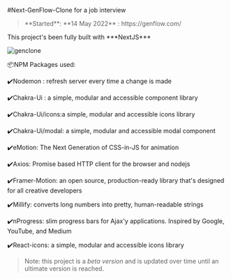 #Next-GenFlow-Clone for a job interview
> <p>**Started**: **14 May 2022** : https://genflow.com/</p>
<p>This project's been fully built with ***NextJS***</p>

 ![genclone](https://user-images.githubusercontent.com/98230162/168657852-2e27c47c-c694-4365-bdf7-049d7b57c4b2.jpg)

<p>📦NPM Packages used:</p>
<p>✔️Nodemon : refresh server every time a change is made</p>
<p>✔️Chakra-Ui : a simple, modular and accessible component library</p>
<p>✔️Chakra-Ui/icons:a simple, modular and accessible icons library</p>
<p>✔️Chakra-Ui/modal: a simple, modular and accessible modal component</p>
<p>✔️eMotion: The Next Generation of CSS-in-JS for animation</p>
<p>✔️Axios: Promise based HTTP client for the browser and nodejs</p>
<p>✔️Framer-Motion: an open source, production-ready library that's designed for all creative developers</p>
<p>✔️Millify: converts long numbers into pretty, human-readable strings</p>
<p>✔️nProgress: slim progress bars for Ajax'y applications. Inspired by Google, YouTube, and Medium</p>
<p>✔️React-icons: a simple, modular and accessible icons library </p>

> Note: this project is a *beta version* and is updated over time until an ultimate version is reached.





